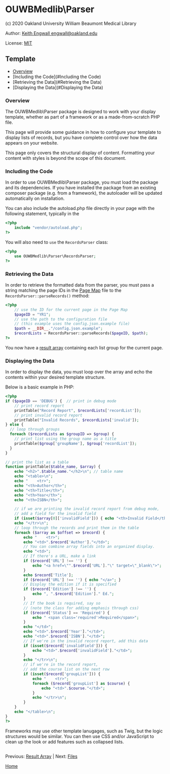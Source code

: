 # OUWBMedlib\Parser
(c) 2020 Oakland University William Beaumont Medical Library

Author: [Keith Engwall <engwall@oakland.edu>](mailto:engwall@oakland.edu)

License: [MIT](https://opensource.org/licenses/MIT)

## Template
* [Overview](#Overview)
* [Including the Code](#Including the Code)
* [Retrieving the Data](#Retrieving the Data)
* [Displaying the Data](#Displaying the Data)

### Overview
The OUWBMedlib\Parser package is designed to work with
your display template, whether as part of a framework or
as a made-from-scratch PHP file.

This page will provide some guidance in how to configure your
template to display lists of records, but you have complete
control over how the data appears on your website.

This page only covers the structural display of content.  Formatting
your content with styles is beyond the scope of this document.

### Including the Code
In order to use OUWBMedlib\Parser package, you must load the package 
and its dependencies. If you have installed the package from an existing
composer package (e.g. from a framework), the autoloader will be updated
automatically on installation.

You can also include the autoload.php file directly in your page with
the following statement, typically in the <head>

```php
<?php
    include "vendor/autoload.php";
?>
``` 

You will also need to `use` the `RecordsParser` class:

```php
<?php
    use OUWBMedlib\Parser\RecordsParser;
?>
```

### Retrieving the Data

In order to retrieve the formatted data from the parser, you must
pass a string matching the page IDs in the [Page Map](PageMap.md)
file to the `RecordsParser::parseRecords()` method:

```php
<?php
    // use the ID for the current page in the Page Map
    $pageID = "YR1";
    // use the path to the configuration file
    // (this example uses the config.json.example file)
    $path = __DIR__."/config.json.example";
    $recordLists = RecordsParser::parseRecords($pageID, $path);
?>
```

You now have a [result array](ResultArray.md) containing each list group
for the current page.

### Displaying the Data

In order to display the data, you must loop over the array and 
echo the contents within your desired template structure.

Below is a basic example in PHP:

```php
<?php
if ($pageID == 'DEBUG') {  // print in debug mode
    // print record report
    printTable("Record Report", $recordLists['recordList']);
    // print invalid record report
    printTable("Invalid Records", $recordLists['invalid']);
} else {
  // loop through groups
  foreach ($recordLists as $groupID => $group) {
    // print list using the group name as a title
    printTable($group['groupName'], $group['recordList']);
  }
}

// print the list as a table
function printTable($table_name, $array) {
    echo "<h2>".$table_name."</h2>\n"; // table name
    echo "<table>\n";
    echo "    <tr>";
    echo "<th>Author</th>";
    echo "<th>Title</th>";
    echo "<th>Year</th>";
    echo "<th>ISBN</th>";

    // if we are printing the invalid record report from debug mode, 
    // add a field for the invalid field
    if (isset($array[0]['invalidField'])) { echo "<th>Invalid Field</th>"; }
    echo "</tr>\n";
    // loop through the records and print them in the table
    foreach ($array as $offset => $record) {
        echo "    <tr>";
        echo "<td>".$record['Author']."</td>";
        // You can combine array fields into an organized display.
        echo "<td>";
        // If there's a URL, make a link
        if ($record['URL'] !== '') {
            echo "<a href=\"".$record['URL']."\" target=\"_blank\">";
        }
        echo $record['Title'];
        if ($record['URL'] !== '') { echo "</a>"; }
        // Display the edition if it is specified
        if ($record['Edition'] !== '') {
            echo ", ".$record['Edition']." Ed.";
        }
        // If the book is required, say so 
        // (note the class for adding emphasis through css)
        if ($record['Status'] == 'Required') {
            echo " <span class='required'>Required</span>";
        }
        echo "</td>";
        echo "<td>".$record['Year']."</td>";
        echo "<td>".$record['ISBN']."</td>";
        // If we're in the invalid record report, add this data
        if (isset($record['invalidField'])) { 
            echo "<td>".$record['invalidField']."</td>";
        }
        echo "</tr>\n";
        // if we're in the record report, 
        // add the course list on the next row
        if (isset($record['groupList'])) {
            echo "    <tr>";
            foreach ($record['groupList'] as $course) {
                echo "<td>".$course."</td>";
            }
            echo "</tr>\n";
        } 
    }
    echo "</table>\n";
}
?>
```
Frameworks may use other template lanugages, such as Twig, but
the logic structures would be similar.  You can then use CSS and/or 
JavaScript to clean up the look or add features such as collapsed lists.

##
Previous: [Result Array](ResultArray.md) | Next: [Files](Files.md)

[Home](../README.md)